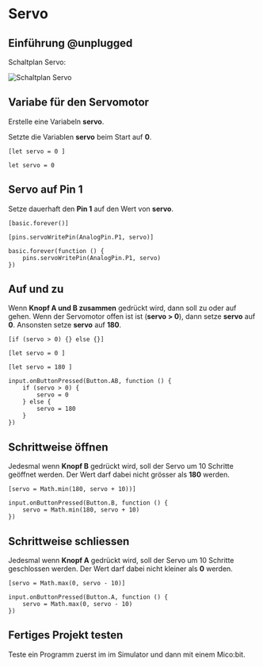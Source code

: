# Servo

## Einführung @unplugged

Schaltplan Servo:

![Schaltplan Servo](https://philipphgerber.github.io/tutorials-x2-next/docs/static/tutorials/03_servo.png)


## Variabe für den Servomotor

Erstelle eine Variabeln **servo**.

Setzte die Variablen **servo** beim Start auf **0**.


``[let servo = 0 ]``

```blocks
let servo = 0
```

## Servo auf Pin 1

Setze dauerhaft den **Pin 1** auf den Wert von **servo**.

``[basic.forever()]``

``[pins.servoWritePin(AnalogPin.P1, servo)]``


```blocks
basic.forever(function () {
    pins.servoWritePin(AnalogPin.P1, servo)
})
```

## Auf und zu

Wenn **Knopf A und B zusammen** gedrückt wird, dann soll zu oder auf gehen.
Wenn der Servomotor offen ist ist (**servo > 0**), dann setze  **servo** auf **0**.
Ansonsten setze **servo** auf **180**.

``[if (servo > 0) {} else {}]``

``[let servo = 0 ]``

``[let servo = 180 ]``


```blocks
input.onButtonPressed(Button.AB, function () {
    if (servo > 0) {
        servo = 0
    } else {
        servo = 180
    }
})
```

## Schrittweise öffnen

Jedesmal wenn **Knopf B** gedrückt wird, soll der Servo um 10 Schritte geöffnet werden.
Der Wert darf dabei nicht grösser als **180** werden.

``[servo = Math.min(180, servo + 10))]``

```blocks
input.onButtonPressed(Button.B, function () {
    servo = Math.min(180, servo + 10)
})
```

## Schrittweise schliessen

Jedesmal wenn **Knopf A** gedrückt wird, soll der Servo um 10 Schritte geschlossen werden.
Der Wert darf dabei nicht kleiner als **0** werden.

``[servo = Math.max(0, servo - 10)]``

```blocks
input.onButtonPressed(Button.A, function () {
    servo = Math.max(0, servo - 10)
})
```

## Fertiges Projekt testen

Teste ein Programm zuerst im im Simulator und dann mit einem Mico:bit.


<script src="https://makecode.com/gh-pages-embed.js"></script><script>makeCodeRender("{{ site.makecode.home_url }}", "{{ site.github.owner_name }}/{{ site.github.repository_name }}");</script>
